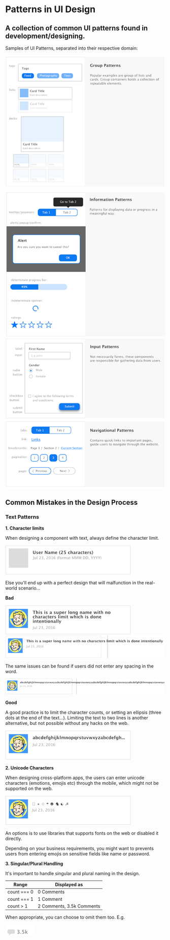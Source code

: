 # Patterns in UI Design

## A collection of common UI patterns found in development/designing.

Samples of UI Patterns, separated into their respective domain:


![ui-patterns__group-patterns](images/ui-patterns__group-patterns.png)
![ui-patterns__informational-patterns](images/ui-patterns__informational-patterns.png)
![ui-patterns__input-patterns](images/ui-patterns__input-patterns.png)
![ui-patterns__navigational-patterns](images/ui-patterns__navigational-patterns.png)



## Common Mistakes in the Design Process
### Text Patterns

**1. Character limits**

When designing a component with text, always define the character limit.

![text_pattern_character_limit_1](images/text_pattern_character_limit_1.png)

Else you'll end up with a perfect design that will malfunction in the real-world scenario...

**Bad**

![text_pattern_character_limit_2](images/text_pattern_character_limit_2.png)
![text_pattern_character_limit_3](images/text_pattern_character_limit_3.png)

The same issues can be found if users did not enter any spacing in the word.

![text_pattern_character_limit_4](images/text_pattern_character_limit_4.png)

**Good**

A good practice is to limit the character counts, or setting an ellipsis (three dots at the end of the text...).
Limiting the text to two lines is another alternative, but not possible without any hacks on the web.

![text_pattern_character_limit_5](images/text_pattern_character_limit_5.png)



**2. Unicode Characters**

When designing cross-platform apps, the users can enter unicode characters (emotions, emojis etc) through the mobile, which
might not be supported on the web.

![text_pattern_unicode_1](images/text_pattern_unicode_1.png)

An options is to use libraries that supports fonts on the web or disabled it directly. 

Depending on your business requirements, you might want to prevents users from entering emojis on sensitive fields like name or password.

**3. Singular/Plural Handling**

It's important to handle singular and plural naming in the design.

| Range | Displayed as | 
|-------|--------------|
| count === 0 | 0 Comments |
| count === 1 | 1 Comment |
| count > 1 | 2 Comments, 3.5k Comments |

When appropriate, you can choose to omit them too. E.g.

![text_pattern_singular_plural](images/text_pattern_singular_plural.png)
